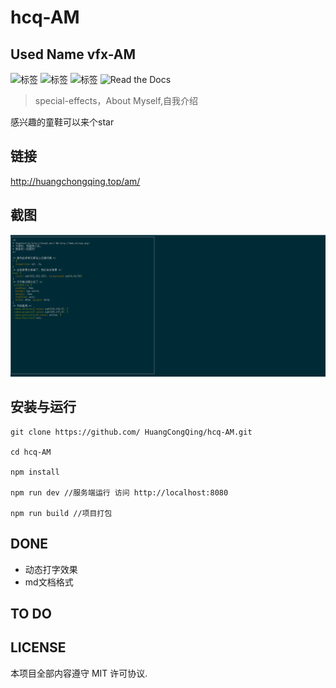# hcq-AM
##  Used Name vfx-AM
![标签](https://img.shields.io/teamcity/codebetter/bt428.svg)
![标签](https://img.shields.io/npm/v/@cycle/core.svg)
![标签](https://img.shields.io/npm/dm/localeval.svg)
![Read the Docs](https://img.shields.io/readthedocs/pip.svg)


>special-effects，About Myself,自我介绍


感兴趣的童鞋可以来个star

## 链接

http://huangchongqing.top/am/

## 截图

![动态图](./resume.gif)

## 安装与运行
```
git clone https://github.com/ HuangCongQing/hcq-AM.git

cd hcq-AM

npm install

npm run dev //服务端运行 访问 http://localhost:8080

npm run build //项目打包 

```



## DONE

* 动态打字效果
* md文档格式



## TO DO




## LICENSE

本项目全部内容遵守 MIT 许可协议.